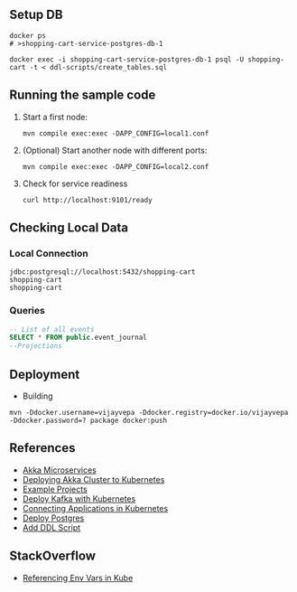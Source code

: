 ## Setup DB

```shell
docker ps
# >shopping-cart-service-postgres-db-1

docker exec -i shopping-cart-service-postgres-db-1 psql -U shopping-cart -t < ddl-scripts/create_tables.sql

```

## Running the sample code



1. Start a first node:

    ```
    mvn compile exec:exec -DAPP_CONFIG=local1.conf
    ```

2. (Optional) Start another node with different ports:

    ```
    mvn compile exec:exec -DAPP_CONFIG=local2.conf
    ```

3. Check for service readiness

    ```
    curl http://localhost:9101/ready
    ```

## Checking Local Data

### Local Connection

```
jdbc:postgresql://localhost:5432/shopping-cart
shopping-cart
shopping-cart
```

### Queries
```sql
-- List of all events
SELECT * FROM public.event_journal
--Projections

```

## Deployment

- Building
```shell
mvn -Ddocker.username=vijayvepa -Ddocker.registry=docker.io/vijayvepa -Ddocker.password=? package docker:push
```

## References

- [Akka Microservices](https://developer.lightbend.com/docs/akka-guide/microservices-tutorial/index.html)
- [Deploying Akka Cluster to Kubernetes](https://doc.akka.io/docs/akka-management/current/kubernetes-deployment/index.html)
- [Example Projects](https://doc.akka.io/docs/akka/current/project/examples.html)
- [Deploy Kafka with Kubernetes](https://dzone.com/articles/how-to-deploy-apache-kafka-with-kubernetes)
- [Connecting Applications in Kubernetes](https://kubernetes.io/docs/tutorials/services/connect-applications-service/)
- [Deploy Postgres](https://www.airplane.dev/blog/deploy-postgres-on-kubernetes)
- [Add DDL Script](https://stackoverflow.com/a/58450732/474377)

## StackOverflow
- [Referencing Env Vars in Kube](https://stackoverflow.com/a/49583616/474377)